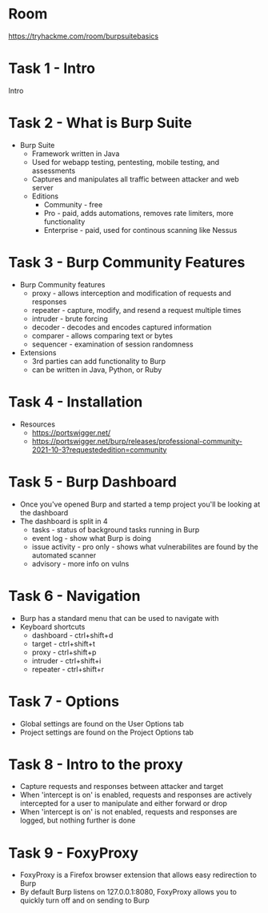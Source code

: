 # Room
https://tryhackme.com/room/burpsuitebasics

# Task 1 - Intro
Intro

# Task 2 - What is Burp Suite
* Burp Suite
    * Framework written in Java
    * Used for webapp testing, pentesting, mobile testing, and assessments
    * Captures and manipulates all traffic between attacker and web server
    * Editions
        * Community - free
        * Pro - paid, adds automations, removes rate limiters, more functionality
        * Enterprise - paid, used for continous scanning like Nessus

# Task 3 - Burp Community Features
* Burp Community features
    * proxy - allows interception and modification of requests and responses
    * repeater - capture, modify, and resend a request multiple times
    * intruder - brute forcing
    * decoder - decodes and encodes captured information
    * comparer - allows comparing text or bytes
    * sequencer - examination of session randomness
* Extensions
    * 3rd parties can add functionality to Burp
    * can be written in Java, Python, or Ruby

# Task 4 - Installation
* Resources
    * https://portswigger.net/
    * https://portswigger.net/burp/releases/professional-community-2021-10-3?requestededition=community

# Task 5 - Burp Dashboard
* Once you've opened Burp and started a temp project you'll be looking at the dashboard
* The dashboard is split in 4
    * tasks - status of background tasks running in Burp
    * event log - show what Burp is doing
    * issue activity - pro only - shows what vulnerabilites are found by the automated scanner
    * advisory - more info on vulns

# Task 6 - Navigation
* Burp has a standard menu that can be used to navigate with
* Keyboard shortcuts
    * dashboard - ctrl+shift+d
    * target - ctrl+shift+t
    * proxy - ctrl+shift+p
    * intruder - ctrl+shift+i
    * repeater - ctrl+shift+r

# Task 7 - Options
* Global settings are found on the User Options tab
* Project settings are found on the Project Options tab

# Task 8 - Intro to the proxy
* Capture requests and responses between attacker and target
* When 'intercept is on' is enabled, requests and responses are actively intercepted for a user to manipulate and either forward or drop
* When 'intercept is on' is not enabled, requests and responses are logged, but nothing further is done

# Task 9 - FoxyProxy
* FoxyProxy is a Firefox browser extension that allows easy redirection to Burp
* By default Burp listens on 127.0.0.1:8080, FoxyProxy allows you to quickly turn off and on sending to Burp
